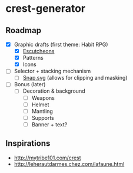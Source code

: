 # crest-generator

## Roadmap

* [x] Graphic drafts (first theme: Habit RPG)
  * [x] [Escutcheons](https://en.wikipedia.org/wiki/Escutcheon_(heraldry)#/media/File:Formes_des_Blasons_Ecus_Coats_of_Arms.svg)
  * [x] Patterns
  * [x] Icons
* [ ] Selector + stacking mechanism
  * [ ] [Snap.svg](http://snapsvg.io/) (allows for clipping and masking)
* [ ] Bonus (later)
  * [ ] Decoration & background
    * [ ] Weapons
    * [ ] Helmet
    * [ ] Mantling
    * [ ] Supports
    * [ ] Banner + text?

## Inspirations

* http://mytribe101.com/crest
* http://leherautdarmes.chez.com/lafaune.html
